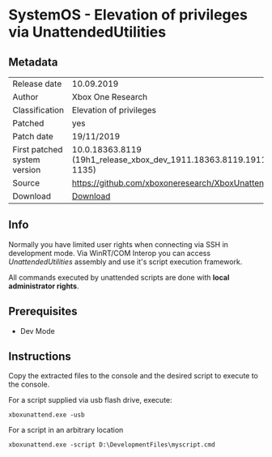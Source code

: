 # SystemOS - Elevation of privileges via UnattendedUtilities

## Metadata
|                              |                                                                     |
| ---------------------------- | ------------------------------------------------------------------- |
| Release date                 | 10.09.2019                                                          |
| Author                       | Xbox One Research                                                   |
| Classification               | Elevation of privileges                                             |
| Patched                      | yes                                                                 |
| Patch date                   | 19/11/2019                                                          |
| First patched system version | 10.0.18363.8119 (19h1_release_xbox_dev_1911.18363.8119.191119-1135) |
| Source                       | https://github.com/xboxoneresearch/XboxUnattend                     |
| Download                     | [Download](../_binaries/XboxUnattend-master-20190919.zip)           |

## Info
Normally you have limited user rights when connecting via SSH in development mode.
Via WinRT/COM Interop you can access *UnattendedUtilities* assembly and use it's script execution framework.

All commands executed by unattended scripts are done with **local administrator rights**.

## Prerequisites
- Dev Mode

## Instructions
Copy the extracted files to the console and the desired script to execute to the console.

For a script supplied via usb flash drive, execute:
```
xboxunattend.exe -usb
```

For a script in an arbitrary location
```
xboxunattend.exe -script D:\DevelopmentFiles\myscript.cmd
```
